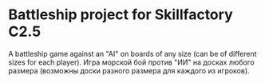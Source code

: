 # Battleship project for Skillfactory C2.5
A battleship game against an "AI" on boards of any size (can be of different sizes for each player).
Игра морской бой против "ИИ" на досках любого размера (возможны доски разного размера для каждого из игроков).

